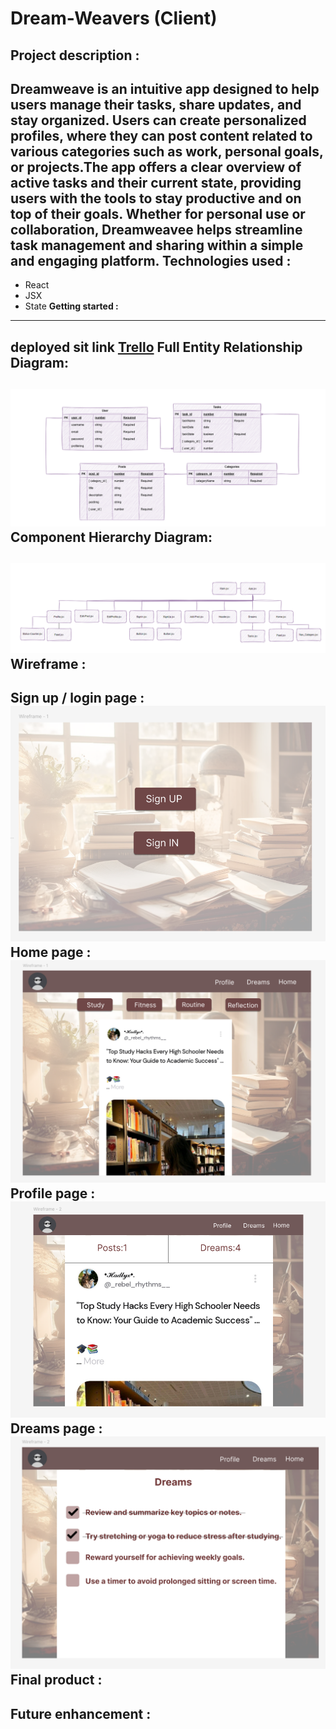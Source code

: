 # Dream-Weavers (Client)
**Project description :**
---------------------------------------------------
Dreamweave is an intuitive app designed to help users manage their tasks, share updates, and stay organized. Users can create personalized profiles, where they can post content related to various categories such as work, personal goals, or projects.The app offers a clear overview of active tasks and their current state, providing users with the tools to stay productive and on top of their goals. Whether for personal use or collaboration, Dreamweavee helps streamline task management and sharing within a simple and engaging platform.
**Technologies used :**
---------------------------------------------------
- React
- JSX
- State
**Getting started :**
----------------------------------------------------
 deployed sit link [Trello](https://trello.com/invite/b/676bf69b20ad5fa300965e9e/ATTIf6cc6cb3e5213ef90505a3a7c6fd555d8457F81E/dreamweavers)
**Full Entity Relationship Diagram:**
----------------------------------------------------
![ERD](img/ERD.png)
**Component Hierarchy Diagram:**
----------------------------------------------------
![Component](img/5.png)
**Wireframe :**
----------------------------------------------------
Sign up / login page :
![login](img/1.png)
Home page :
![home](img/2.png)
Profile page :
![profile](img/3.png)
Dreams page :
![dreams](img/4.png)
**Final product :**
----------------------------------------------------
**Future enhancement :**
----------------------------------------------------
